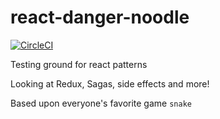 # react-danger-noodle

[![CircleCI](https://circleci.com/gh/seanmailander/react-danger-noodle/tree/master.svg?style=svg)](https://circleci.com/gh/seanmailander/react-danger-noodle/tree/master)

Testing ground for react patterns

Looking at Redux, Sagas, side effects and more!


Based upon everyone's favorite game `snake`